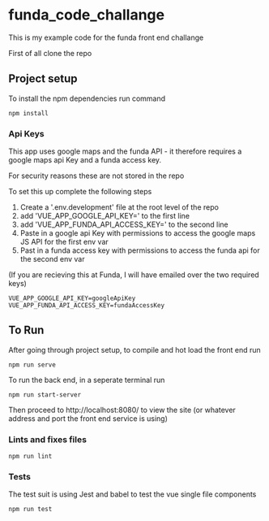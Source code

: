 # funda_code_challange
This is my example code for the funda front end challange

First of all clone the repo

## Project setup
To install the npm dependencies run command
```
npm install
```
### Api Keys
This app uses google maps and the funda API - it therefore requires a google maps api Key and a funda access key.

For security reasons these are not stored in the repo

To set this up complete the following steps

 1) Create a '.env.development' file at the root level of the repo
 2) add 'VUE_APP_GOOGLE_API_KEY=' to the first line
 3) add 'VUE_APP_FUNDA_API_ACCESS_KEY=' to the second line
 4) Paste in a google api Key with permissions to access the google maps JS API for the first env var
 5) Past in a funda access key with permissions to access the funda api for the second env var

 (If you are recieving this at Funda, I will have emailed over the two required keys)

```
VUE_APP_GOOGLE_API_KEY=googleApiKey
VUE_APP_FUNDA_API_ACCESS_KEY=fundaAccessKey
```

## To Run
After going through project setup, to compile and hot load the front end run
```
npm run serve
```

To run the back end, in a seperate terminal run
```
npm run start-server
```

Then proceed to http://localhost:8080/ to view the site (or whatever address and port the front end service is using)


### Lints and fixes files
```
npm run lint
```

### Tests

The test suit is using Jest and babel to test the vue single file components

```
npm run test
```

